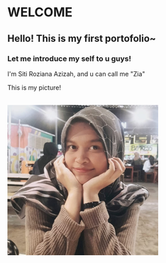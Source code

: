 # WELCOME
## Hello! This is my first portofolio~
### Let me introduce my self to u guys!
I'm Siti Roziana Azizah, and u can call me "Zia"

This is my picture!

<br>
<img width="340" src="https://github.com/RozianaAzizah/RozianaAzizah.github.io/blob/pages/foto4.jpeg" />
<br>

